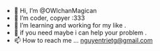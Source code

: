 - 👋 Hi, I’m @OWlchanMagican
- 👀 I’m coder, copyer :333
- 🌱 I’m learning and working for my like   .
- 💞️ if you need maybe i can help your problem .
- 📫 How to reach me ... nguyentrietg@gmail.com


<!---
OWlchanMagican/OWlchanMagican is a ✨ special ✨ repository because its `README.md` (this file) appears on your GitHub profile.
You can click the Preview link to take a look at your changes.
--->
